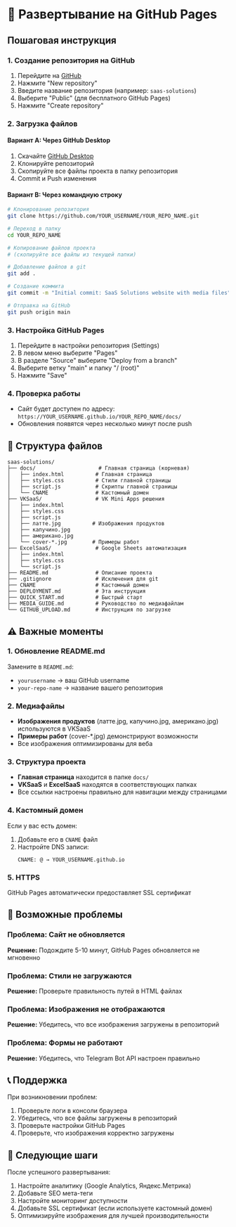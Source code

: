 # 🚀 Развертывание на GitHub Pages

## Пошаговая инструкция

### 1. Создание репозитория на GitHub

1. Перейдите на [GitHub](https://github.com)
2. Нажмите "New repository"
3. Введите название репозитория (например: `saas-solutions`)
4. Выберите "Public" (для бесплатного GitHub Pages)
5. Нажмите "Create repository"

### 2. Загрузка файлов

#### Вариант A: Через GitHub Desktop
1. Скачайте [GitHub Desktop](https://desktop.github.com/)
2. Клонируйте репозиторий
3. Скопируйте все файлы проекта в папку репозитория
4. Commit и Push изменения

#### Вариант B: Через командную строку
```bash
# Клонирование репозитория
git clone https://github.com/YOUR_USERNAME/YOUR_REPO_NAME.git

# Переход в папку
cd YOUR_REPO_NAME

# Копирование файлов проекта
# (скопируйте все файлы из текущей папки)

# Добавление файлов в git
git add .

# Создание коммита
git commit -m "Initial commit: SaaS Solutions website with media files"

# Отправка на GitHub
git push origin main
```

### 3. Настройка GitHub Pages

1. Перейдите в настройки репозитория (Settings)
2. В левом меню выберите "Pages"
3. В разделе "Source" выберите "Deploy from a branch"
4. Выберите ветку "main" и папку "/ (root)"
5. Нажмите "Save"

### 4. Проверка работы

- Сайт будет доступен по адресу: `https://YOUR_USERNAME.github.io/YOUR_REPO_NAME/docs/`
- Обновления появятся через несколько минут после push

## 📁 Структура файлов

```
saas-solutions/
├── docs/                    # Главная страница (корневая)
│   ├── index.html          # Главная страница
│   ├── styles.css          # Стили главной страницы
│   ├── script.js           # Скрипты главной страницы
│   └── CNAME               # Кастомный домен
├── VKSaaS/                 # VK Mini Apps решения
│   ├── index.html
│   ├── styles.css
│   ├── script.js
│   ├── латте.jpg          # Изображения продуктов
│   ├── капучино.jpg
│   ├── американо.jpg
│   └── cover-*.jpg        # Примеры работ
├── ExcelSaaS/              # Google Sheets автоматизация
│   ├── index.html
│   ├── styles.css
│   └── script.js
├── README.md               # Описание проекта
├── .gitignore              # Исключения для git
├── CNAME                   # Кастомный домен
├── DEPLOYMENT.md           # Эта инструкция
├── QUICK_START.md          # Быстрый старт
├── MEDIA_GUIDE.md          # Руководство по медиафайлам
└── GITHUB_UPLOAD.md        # Инструкция по загрузке
```

## ⚠️ Важные моменты

### 1. Обновление README.md
Замените в `README.md`:
- `yourusername` → ваш GitHub username
- `your-repo-name` → название вашего репозитория

### 2. Медиафайлы
- **Изображения продуктов** (латте.jpg, капучино.jpg, американо.jpg) используются в VKSaaS
- **Примеры работ** (cover-*.jpg) демонстрируют возможности
- Все изображения оптимизированы для веба

### 3. Структура проекта
- **Главная страница** находится в папке `docs/`
- **VKSaaS** и **ExcelSaaS** находятся в соответствующих папках
- Все ссылки настроены правильно для навигации между страницами

### 4. Кастомный домен
Если у вас есть домен:
1. Добавьте его в `CNAME` файл
2. Настройте DNS записи:
   ```
   CNAME: @ → YOUR_USERNAME.github.io
   ```

### 5. HTTPS
GitHub Pages автоматически предоставляет SSL сертификат

## 🔧 Возможные проблемы

### Проблема: Сайт не обновляется
**Решение:** Подождите 5-10 минут, GitHub Pages обновляется не мгновенно

### Проблема: Стили не загружаются
**Решение:** Проверьте правильность путей в HTML файлах

### Проблема: Изображения не отображаются
**Решение:** Убедитесь, что все изображения загружены в репозиторий

### Проблема: Формы не работают
**Решение:** Убедитесь, что Telegram Bot API настроен правильно

## 📞 Поддержка

При возникновении проблем:
1. Проверьте логи в консоли браузера
2. Убедитесь, что все файлы загружены в репозиторий
3. Проверьте настройки GitHub Pages
4. Проверьте, что изображения корректно загружены

## 🎯 Следующие шаги

После успешного развертывания:
1. Настройте аналитику (Google Analytics, Яндекс.Метрика)
2. Добавьте SEO мета-теги
3. Настройте мониторинг доступности
4. Добавьте SSL сертификат (если используете кастомный домен)
5. Оптимизируйте изображения для лучшей производительности
